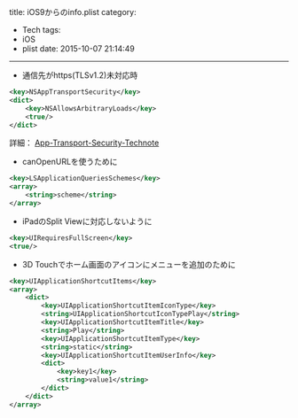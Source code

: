 title: iOS9からのinfo.plist
category:
  - Tech
tags:
  - iOS
  - plist
date: 2015-10-07 21:14:49
---
- 通信先がhttps(TLSv1.2)未対応時

``` xml
<key>NSAppTransportSecurity</key>
<dict>
    <key>NSAllowsArbitraryLoads</key>
    <true/>
</dict>
```

詳細：
[App-Transport-Security-Technote](https://developer.apple.com/library/prerelease/ios/technotes/App-Transport-Security-Technote/)

- canOpenURLを使うために
    
``` xml
<key>LSApplicationQueriesSchemes</key>
<array>
    <string>scheme</string>
</array>
```

- iPadのSplit Viewに対応しないように

``` xml
<key>UIRequiresFullScreen</key>
<true/>
```

- 3D Touchでホーム画面のアイコンにメニューを追加のために

``` xml
<key>UIApplicationShortcutItems</key>
<array>
    <dict>
        <key>UIApplicationShortcutItemIconType</key>
        <string>UIApplicationShortcutIconTypePlay</string>
        <key>UIApplicationShortcutItemTitle</key>
        <string>Play</string>
        <key>UIApplicationShortcutItemType</key>
        <string>static</string>
        <key>UIApplicationShortcutItemUserInfo</key>
        <dict>
            <key>key1</key>
            <string>value1</string>
        </dict>
    </dict>
</array>
```
